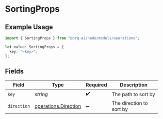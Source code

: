 # SortingProps

## Example Usage

```typescript
import { SortingProps } from "@orq-ai/node/models/operations";

let value: SortingProps = {
  key: "<key>",
};
```

## Fields

| Field                                                        | Type                                                         | Required                                                     | Description                                                  |
| ------------------------------------------------------------ | ------------------------------------------------------------ | ------------------------------------------------------------ | ------------------------------------------------------------ |
| `key`                                                        | *string*                                                     | :heavy_check_mark:                                           | The path to sort by                                          |
| `direction`                                                  | [operations.Direction](../../models/operations/direction.md) | :heavy_minus_sign:                                           | The direction to sort by                                     |